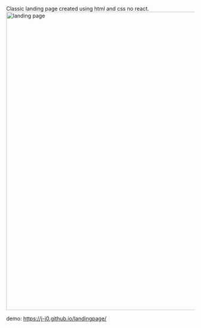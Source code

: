 Classic landing page created using html and css no react.
<img width="799" alt="landing page" src="[https://user-images.githubusercontent.com/71252455/235341264-27cfcb9d-41a1-4114-b8ea-f04ed3fcd2a8.png](https://cdn.statically.io/gh/TheOdinProject/curriculum/81a5d553f4073e593d23a6ab00d50eef8620796d/foundations/html_css/project/imgs/01.png)">

demo: https://j-j0.github.io/landingpage/
